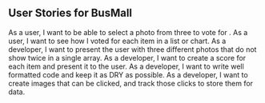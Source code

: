 ## User Stories for BusMall

As a user, I want to be able to select a photo from three to vote for .
As a user, I want to see how I voted for each item in a list or chart. 
As a developer, I want to present the user with three different photos that do not show twice in a single array. 
As a developer, I want to create a score for each item and present it to the user. 
As a developer, I want to write well formatted code and keep it as DRY as possible. 
As a developer, I want to create images that can be clicked, and track those clicks to store them for data.